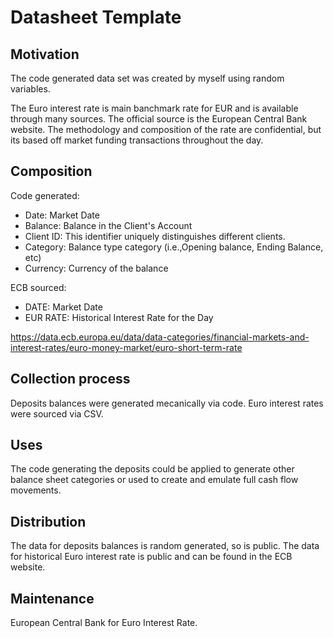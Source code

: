 # Datasheet Template


## Motivation

The code generated data set was created by myself using random variables.

The Euro interest rate is main banchmark rate for EUR and is available through many sources. The official source is the European Central Bank website. The methodology and composition of the rate are confidential, but its based off market funding transactions throughout the day.

 
## Composition

Code generated:

 - Date: Market Date
 - Balance: Balance in the Client's Account
 - Client ID: This identifier uniquely distinguishes different clients.
 - Category: Balance type category (i.e.,Opening balance, Ending Balance, etc)
 - Currency: Currency of the balance
 
 ECB sourced:
 
 - DATE: Market Date
 - EUR RATE: Historical Interest Rate for the Day
 
 https://data.ecb.europa.eu/data/data-categories/financial-markets-and-interest-rates/euro-money-market/euro-short-term-rate
 

## Collection process

Deposits balances were generated mecanically via code.
Euro interest rates were sourced via CSV.

## Uses

The code generating the deposits could be applied to generate other balance sheet categories or used to create and emulate full cash flow movements.

## Distribution

The data for deposits balances is random generated, so is public.
The data for historical Euro interest rate is public and can be found in the ECB website.

## Maintenance

European Central Bank for Euro Interest Rate.

